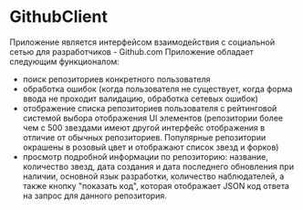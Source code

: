 # GithubClient
Приложение является интерфейсом взаимодействия с социальной сетью для разработчиков - Github.com
Приложение обладает следующим функционалом:

- поиск репозиториев конкретного пользователя
- обработка ошибок (когда пользователя не существует, когда форма ввода не проходит валидацию, обработка сетевых ошибок)
- отображение списка репозиториев пользователя с рейтинговой системой выбора отображения UI элементов (репозитории более чем с 500 звездами имеют другой интерфейс отображения в отличие от обычных репозиториев. Популярные репозитории окрашены в розовый цвет и отображают список звезд и форков)
- просмотр подробной информации по репозиторию: название, количество звезд, дата создания и дата последнего обновления при наличии, основной язык разработки, количество наблюдателей, а также кнопку "показать код", которая отображает JSON код ответа на запрос для данного репозитория.